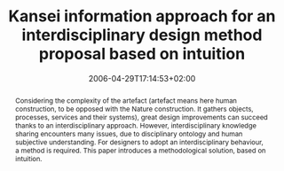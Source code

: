 ---
slug: kansei-information-approach-for-an-interdisciplinary-design-method-proposal-based-on-intuition
title: "Kansei information approach for an interdisciplinary design method proposal based on intuition"
layout: publi
publitype: conference
subsection: conference
kansei: true
researchpage: true
institution:
    logo: Tsukuba
    web: "https://www.tsukuba.ac.jp/"
    name: "University of Tsukuba"
research: 
    -  kansei
date: 2006-04-29T17:14:53+02:00
reference: "Lévy, P., & Yamanaka, T. (2006). Kansei information approach for an interdisciplinary design method proposal based on intuition. In D., Marjanovic (Eds.), the Proceedings of 9th International Design Conference 2006 (pp 1475 – 1482). Dubrovnik, Croatia."
abstract: "Considering the complexity of the artefact (artefact means here human construction, to be opposed with the Nature construction. It gathers objects, processes, services and their systems), great design improvements can succeed thanks to an interdisciplinary approach. However, interdisciplinary knowledge sharing encounters many issues, due to disciplinary ontology and human subjective understanding. For designers to adopt an interdisciplinary behaviour, a method is required. This paper introduces a methodological solution, based on intuition."
link:
 paper: "https://1drv.ms/b/s!AnQx_v88q65Qv4Qm3OcvuZurJJzvOQ?e=zOJiSU"
---